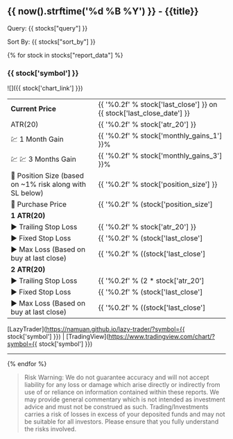 ## {{ now().strftime('%d %B %Y') }} - {{title}}

Query: {{ stocks["query"] }}

Sort By: {{ stocks["sort_by"] }}

{% for stock in stocks["report_data"] %}

### {{ stock['symbol'] }}

![]({{ stock['chart_link'] }})

|         |                                            |
| ------------- | ----------------------------------------------- |
| **Current Price** | {{ '%0.2f' % stock['last_close'] }} on {{ stock['last_close_date'] }}|
| ATR(20) | {{ '%0.2f' % stock['atr_20'] }} |
| 💹 1 Month Gain | {{ '%0.2f' % stock['monthly_gains_1'] }}% |
| 💹 💹 3 Months Gain | {{ '%0.2f' % stock['monthly_gains_3'] }}% |
| 🔢 Position Size (based on ~1% risk along with SL below) | {{ '%0.2f' % stock['position_size'] }} |
| 💸 Purchase Price | {{ '%0.2f' % (stock['position_size']|float * stock['last_close']|float) }} |
| **1 ATR(20)** | |
| ▶️ Trailing Stop Loss | {{ '%0.2f' % stock['atr_20'] }} | 
| ▶️ Fixed Stop Loss | {{ '%0.2f' % (stock['last_close']|float - stock['atr_20']|float) }} |
| ▶️ Max Loss (Based on buy at last close) | {{ '%0.2f' % ((stock['last_close']|float - stock['atr_20']|float) * stock['position_size']|float - (stock['position_size']|float * stock['last_close']|float)) }} |
| **2 ATR(20)** | |
| ▶️ Trailing Stop Loss | {{ '%0.2f' % (2 * stock['atr_20']|float) }} | 
| ▶️ Fixed Stop Loss | {{ '%0.2f' % (stock['last_close']|float - (2 * stock['atr_20']|float)) }} |
| ▶️ Max Loss (Based on buy at last close) | {{ '%0.2f' % ((stock['last_close']|float - (2 * stock['atr_20']|float)) * stock['position_size']|float - (stock['position_size']|float * stock['last_close']|float)) }} |


[LazyTrader](https://namuan.github.io/lazy-trader/?symbol={{ stock['symbol'] }}) |
[TradingView](https://www.tradingview.com/chart/?symbol={{ stock['symbol'] }})

___


{% endfor %}

> Risk Warning: We do not guarantee accuracy and will not accept liability for any loss or damage which arise directly or indirectly from use of or reliance on information contained within these reports. We may provide general commentary which is not intended as investment advice and must not be construed as such. Trading/Investments carries a risk of losses in excess of your deposited funds and may not be suitable for all investors. Please ensure that you fully understand the risks involved.